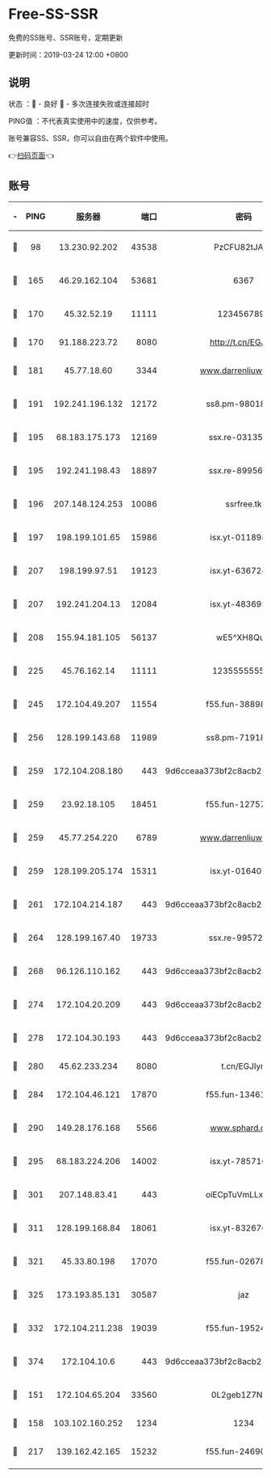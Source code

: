 # Free-SS-SSR

免费的SS账号、SSR账号，定期更新

更新时间：2019-03-24 12:00 +0800

## 说明

状态     ：🙂 - 良好 🙁 - 多次连接失败或连接超时

PING值   ：不代表真实使用中的速度，仅供参考。

账号兼容SS、SSR，你可以自由在两个软件中使用。

👉[扫码页面](https://liesauer.github.io/Free-SS-SSR/)👈

## 账号

|-|PING|服务器|端口|密码|加密方式|区域|
|:----:|:----:|:-----:|-----:|:----:|:----:|:----:|
|🙂|98|13.230.92.202|43538|PzCFU82tJAdZ|aes-256-cfb|JP|
|🙂|165|46.29.162.104|53681|6367|aes-128-ctr|RU|
|🙂|170|45.32.52.19|11111|1234567890|aes-256-cfb|JP|
|🙂|170|91.188.223.72|8080|http://t.cn/EGJIyrl|rc4-md5|RU|
|🙂|181|45.77.18.60|3344|www.darrenliuwei.com|aes-256-cfb|JP|
|🙂|191|192.241.196.132|12172|ss8.pm-98018739|aes-256-cfb|US|
|🙂|195|68.183.175.173|12169|ssx.re-03135267|aes-256-cfb|US|
|🙂|195|192.241.198.43|18897|ssx.re-89956997|aes-256-cfb|US|
|🙂|196|207.148.124.253|10086|ssrfree.tk|aes-256-cfb|SG|
|🙂|197|198.199.101.65|15986|isx.yt-01189447|aes-256-cfb|US|
|🙂|207|198.199.97.51|19123|isx.yt-63672432|aes-256-cfb|US|
|🙂|207|192.241.204.13|12084|isx.yt-48369585|aes-256-cfb|US|
|🙂|208|155.94.181.105|56137|wE5^XH8Quw|aes-256-cfb|US|
|🙂|225|45.76.162.14|11111|123555555555|aes-256-cfb|SG|
|🙂|245|172.104.49.207|11554|f55.fun-38898719|aes-256-cfb|SG|
|🙂|256|128.199.143.68|11989|ss8.pm-71918641|aes-256-cfb|SG|
|🙂|259|172.104.208.180|443|9d6cceaa373bf2c8acb22e60b6a58be6|aes-256-cfb|US|
|🙂|259|23.92.18.105|18451|f55.fun-12757664|aes-256-cfb|US|
|🙂|259|45.77.254.220|6789|www.darrenliuwei.com|aes-256-cfb|SG|
|🙂|259|128.199.205.174|15311|isx.yt-01640799|aes-256-cfb|SG|
|🙂|261|172.104.214.187|443|9d6cceaa373bf2c8acb22e60b6a58be6|aes-256-cfb|US|
|🙂|264|128.199.167.40|19733|ssx.re-99572937|aes-256-cfb|SG|
|🙂|268|96.126.110.162|443|9d6cceaa373bf2c8acb22e60b6a58be6|aes-256-cfb|US|
|🙂|274|172.104.20.209|443|9d6cceaa373bf2c8acb22e60b6a58be6|aes-256-cfb|US|
|🙂|278|172.104.30.193|443|9d6cceaa373bf2c8acb22e60b6a58be6|aes-256-cfb|US|
|🙂|280|45.62.233.234|8080|t.cn/EGJIyrl|rc4-md5|CA|
|🙂|284|172.104.46.121|17870|f55.fun-13461300|aes-256-cfb|SG|
|🙂|290|149.28.176.168|5566|www.sphard.com|aes-256-cfb|AU|
|🙂|295|68.183.224.206|14002|isx.yt-78571026|aes-256-cfb|SG|
|🙂|301|207.148.83.41|443|oiECpTuVmLLxk4Ts|aes-256-cfb|AU|
|🙂|311|128.199.168.84|18061|isx.yt-83267629|aes-256-cfb|SG|
|🙂|321|45.33.80.198|17070|f55.fun-02678742|aes-256-cfb|US|
|🙂|325|173.193.85.131|30587|jaz|aes-256-cfb|US|
|🙂|332|172.104.211.238|19039|f55.fun-19524723|aes-256-cfb|US|
|🙂|374|172.104.10.6|443|9d6cceaa373bf2c8acb22e60b6a58be6|aes-256-cfb|US|
|🙂|151|172.104.65.204|33560|0L2geb1Z7NQM|aes-256-cfb|JP|
|🙁|158|103.102.160.252|1234|1234|rc4-md5|JP|
|🙁|217|139.162.42.165|15232|f55.fun-24690727|aes-256-cfb|SG|
